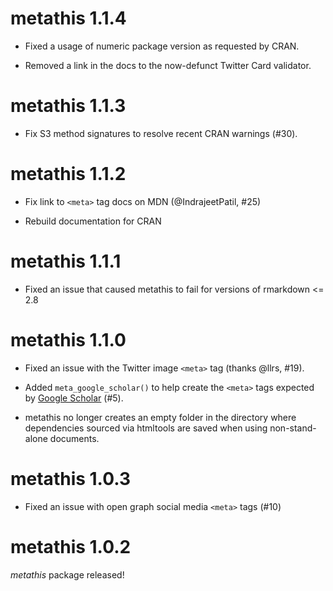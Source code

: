 <!-- NEWS.md is maintained by https://fledge.cynkra.com, contributors should not edit this file -->

# metathis 1.1.4

- Fixed a usage of numeric package version as requested by CRAN.

- Removed a link in the docs to the now-defunct Twitter Card validator.


# metathis 1.1.3

- Fix S3 method signatures to resolve recent CRAN warnings (#30).

# metathis 1.1.2

* Fix link to `<meta>` tag docs on MDN (@IndrajeetPatil, #25)

* Rebuild documentation for CRAN

# metathis 1.1.1

- Fixed an issue that caused metathis to fail for versions of rmarkdown <= 2.8

# metathis 1.1.0

- Fixed an issue with the Twitter image `<meta>` tag (thanks @llrs, #19).

- Added `meta_google_scholar()` to help create the `<meta>` tags expected by
  [Google Scholar](https://scholar.google.com/intl/en/scholar/inclusion.html#indexing) (#5).

- metathis no longer creates an empty folder in the directory where dependencies
  sourced via htmltools are saved when using non-stand-alone documents.

# metathis 1.0.3

- Fixed an issue with open graph social media `<meta>` tags (#10)

# metathis 1.0.2

_metathis_ package released!
